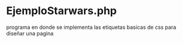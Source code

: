 # EjemploStarwars.php
programa en donde se implementa las etiquetas basicas de css para diseñar una pagina
